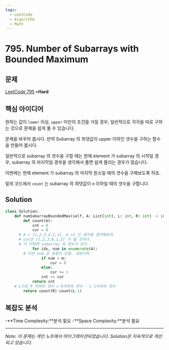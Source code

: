 ```yaml
---
tags:
  - LeetCode
  - Algorithm
  - Math
---
```


# 795. Number of Subarrays with Bounded Maximum

## 문제

[LeetCode 795](https://leetcode.com/problems/number-of-subarrays-with-bounded-maximum/) •**Hard**

## 핵심 아이디어

원하는 값이 `lower` 이상, `upper` 미만의 조건을 가질 경우, 일반적으로 각각을 따로 구하는 것으로 문제을 쉽게 풀 수 있습니다.

문제을 바꾸어 봅시다. 만약 Subarray 의 최댓값이 upper 이하인 갯수을 구하는 함수을 만들어 봅시다.

일반적으로 subarray 의 갯수을 구할 때는 현재 element 가 subarray 의 시작일 경우, subarray 의 마지막일 경우을 생각해서 풀면 쉽게 풀리는 경우가 많습니다.

이번에는 현재 element 가 subarray 의 마지막 원소일 때의 갯수을 구해보도록 하죠.

밑의 코드에서 `count` 는 subarray 의 최댓값이 `m` 이하일 때의 갯수을 구합니다.

## Solution

```python
class Solution:
    def numSubarrayBoundedMax(self, A: List[int], L: int, R: int) -> int:
        def count(m):
            cnt = 0
            cur = 0
      # A = [1,2,3,4,2,1], m =3 인 경우을 생각해보자.
      # cur은 [1,2,3,0,1,2] 가 될 것이다.
      # 다 더하면 subarray 의 갯수가 된다.
            for idx, num in enumerate(A):
        # 이번 num 은 포함이 안됨. 새로시작
                if num > m:
                    cur = 0
                else:
                    cur += 1
                cnt += cur
            return cnt
    # L이상 R 이하의 갯수 = R이하의 갯수 - L-1이하의 갯수
        return count(R)-count(L-1)
```

## 복잡도 분석

-**Time Complexity:**분석 필요
-**Space Complexity:**분석 필요

---

*Note: 이 문제는 개인 노트에서 마이그레이션되었습니다. Solution은 지속적으로 개선되고 있습니다.*
